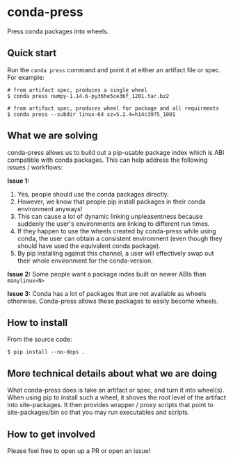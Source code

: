 # conda-press

Press conda packages into wheels.

## Quick start

Run the `conda press` command and point it at either an artifact
file or spec. For example:

```
# from artifact spec, produces a single wheel
$ conda press numpy-1.14.6-py36he5ce36f_1201.tar.bz2

# from artifact spec, produces wheel for package and all requirments
$ conda press --subdir linux-64 xz=5.2.4=h14c3975_1001
```

## What we are solving

conda-press allows us to build out a pip-usable package index which is
ABI compatible with conda packages. This can help address the following
issues / workflows:

**Issue 1:**

1. Yes, people should use the conda packages directly.
2. However, we know that people pip install packages in their conda
   environment anyways!
3. This can cause a lot of dynamic linking unpleasentness because suddenly
   the user's environments are linking to different run times.
4. If they happen to use the wheels created by conda-press while using conda,
   the user can obtain a consistent environment (even though they should have
   used the equivalent conda package).
5. By pip installing against this channel, a user will effectively swap out
   their whole environment for the conda-version.

**Issue 2:** Some people want a package indes built on newer ABIs than `manylinux<N>`

**Issue 3:** Conda has a lot of packages that are not available as wheels otherwise.
Conda-press allows these packages to easily become wheels.


## How to install

From the source code:

```
$ pip install --no-deps .
```

## More technical details about what we are doing

What conda-press does is take an artifact or spec, and turn it into wheel(s).
When using pip to install such a wheel, it shoves the root level of the artifact
into site-packages. It then provides wrapper / proxy scripts that point to
site-packages/bin so that you may run executables and scripts.

## How to get involved

Please feel free to open up a PR or open an issue!
